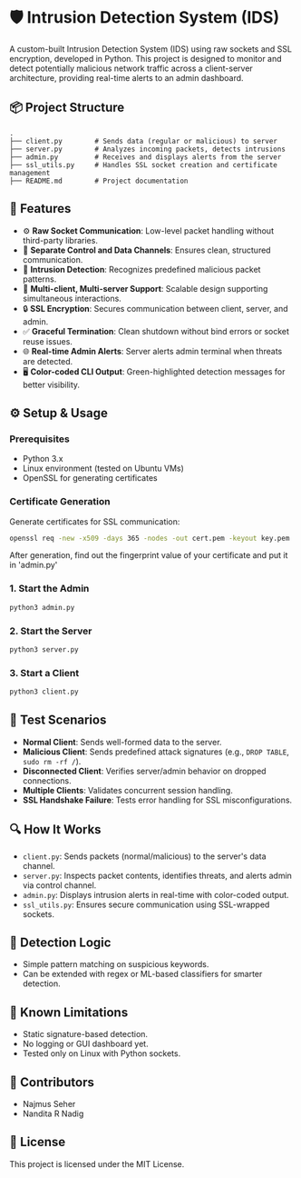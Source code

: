 # 🛡️ Intrusion Detection System (IDS)

A custom-built Intrusion Detection System (IDS) using raw sockets and SSL encryption, developed in Python. This project is designed to monitor and detect potentially malicious network traffic across a client-server architecture, providing real-time alerts to an admin dashboard.

## 📦 Project Structure

```
.
├── client.py        # Sends data (regular or malicious) to server
├── server.py        # Analyzes incoming packets, detects intrusions
├── admin.py         # Receives and displays alerts from the server
├── ssl_utils.py     # Handles SSL socket creation and certificate management
├── README.md        # Project documentation
```

## 🔐 Features

- ⚙️ **Raw Socket Communication**: Low-level packet handling without third-party libraries.
- 🔄 **Separate Control and Data Channels**: Ensures clean, structured communication.
- 🧠 **Intrusion Detection**: Recognizes predefined malicious packet patterns.
- 📡 **Multi-client, Multi-server Support**: Scalable design supporting simultaneous interactions.
- 🔒 **SSL Encryption**: Secures communication between client, server, and admin.
- ✅ **Graceful Termination**: Clean shutdown without bind errors or socket reuse issues.
- 🌐 **Real-time Admin Alerts**: Server alerts admin terminal when threats are detected.
- 🖥️ **Color-coded CLI Output**: Green-highlighted detection messages for better visibility.

## ⚙️ Setup & Usage

### Prerequisites

- Python 3.x
- Linux environment (tested on Ubuntu VMs)
- OpenSSL for generating certificates

### Certificate Generation

Generate certificates for SSL communication:

```bash
openssl req -new -x509 -days 365 -nodes -out cert.pem -keyout key.pem
```

After generation, find out the fingerprint value of your certificate and put it in 'admin.py'

### 1. Start the Admin

```bash
python3 admin.py
```

### 2. Start the Server

```bash
python3 server.py
```

### 3. Start a Client

```bash
python3 client.py
```

## 🧪 Test Scenarios

- **Normal Client**: Sends well-formed data to the server.
- **Malicious Client**: Sends predefined attack signatures (e.g., `DROP TABLE`, `sudo rm -rf /`).
- **Disconnected Client**: Verifies server/admin behavior on dropped connections.
- **Multiple Clients**: Validates concurrent session handling.
- **SSL Handshake Failure**: Tests error handling for SSL misconfigurations.

## 🔍 How It Works

- `client.py`: Sends packets (normal/malicious) to the server's data channel.
- `server.py`: Inspects packet contents, identifies threats, and alerts admin via control channel.
- `admin.py`: Displays intrusion alerts in real-time with color-coded output.
- `ssl_utils.py`: Ensures secure communication using SSL-wrapped sockets.

## 🧠 Detection Logic

- Simple pattern matching on suspicious keywords.
- Can be extended with regex or ML-based classifiers for smarter detection.

## 📌 Known Limitations

- Static signature-based detection.
- No logging or GUI dashboard yet.
- Tested only on Linux with Python sockets.

## 🤝 Contributors

- Najmus Seher 
- Nandita R Nadig

## 📜 License

This project is licensed under the MIT License.